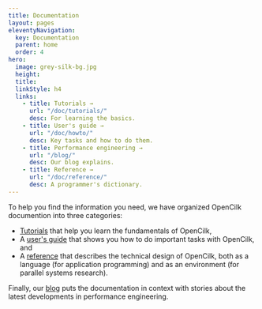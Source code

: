 ```yaml
---
title: Documentation
layout: pages
eleventyNavigation:
  key: Documentation
  parent: home
  order: 4
hero:
  image: grey-silk-bg.jpg
  height: 
  title: 
  linkStyle: h4
  links:
    - title: Tutorials →
      url: "/doc/tutorials/"
      desc: For learning the basics.
    - title: User's guide →
      url: "/doc/howto/"
      desc: Key tasks and how to do them.
    - title: Performance engineering →
      url: "/blog/"
      desc: Our blog explains.
    - title: Reference →
      url: "/doc/reference/"
      desc: A programmer's dictionary.
---
```


To help you find the information you need, 
we have organized OpenCilk documention into three categories:

- [Tutorials](/doc/tutorials) that help you learn the fundamentals of OpenCilk,
- A [user's guide](/doc/howto) that shows you how to do important tasks with OpenCilk, and
- A [reference](/doc/reference) that describes the technical design of OpenCilk, both as a language (for application programming) and as an environment (for parallel systems research).

Finally, our [blog](/blog) puts the documentation in context with stories about the latest developments in performance engineering.